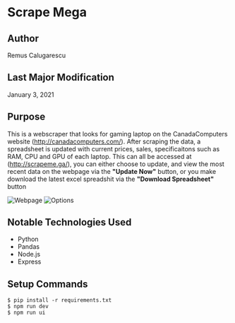 # Scrape Mega

## Author
Remus Calugarescu

## Last Major Modification
January 3, 2021

## Purpose
This is a webscraper that looks for gaming laptop on the CanadaComputers website (http://canadacomputers.com/). After scraping the data, a spreadsheet is updated with current prices, sales, specificaitons such as RAM, CPU and GPU of each laptop. This can all be accessed at (http://scrapeme.ga/), you can either choose to update, and view the most recent data on the webpage via the **"Update Now"** button, or you make download the latest excel spreadshit via the **"Download Spreadsheet"** button

![Webpage](https://i.imgur.com/YKjYLNE.png)
![Options](https://i.imgur.com/RIVldIy.png)

## Notable Technologies Used
- Python
- Pandas
- Node.js
- Express

## Setup Commands
~~~~
$ pip install -r requirements.txt
$ npm run dev
$ npm run ui
~~~~
